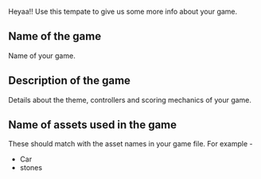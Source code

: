 Heyaa!! Use this tempate to give us some more info about your game.

Name of the game
----------------

Name of your game.

Description of the game
-----------------------

Details about the theme, controllers and scoring mechanics of your game.

Name of assets used in the game
-------------------------------

These should match with the asset names in your game file. For example -

- Car
- stones
